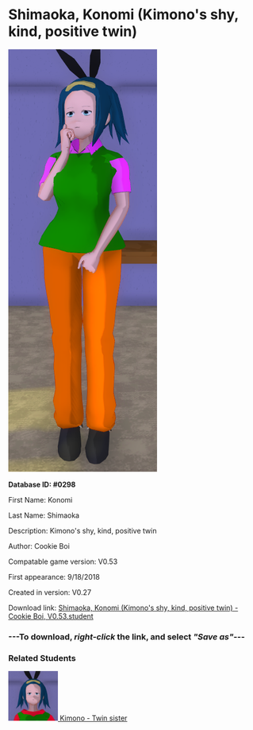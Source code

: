 # Shimaoka, Konomi (Kimono's shy, kind, positive twin)

<img src="../../Files/Images/Shimaoka, Konomi (Kimono's shy, kind, positive twin).png" title="Shimaoka, Konomi (Kimono's shy, kind, positive twin) - Cookie Boi, V0.53">

**Database ID: #0298**

First Name: Konomi

Last Name: Shimaoka

Description: Kimono's shy, kind, positive twin

Author: Cookie Boi

Compatable game version: V0.53

First appearance: 9/18/2018

Created in version: V0.27

Download link: <a href="https://raw.githubusercontent.com/Arbiter1223/Daigaku-Gurashi-Custom-Students/master/Files/Student%20Files/Shimaoka%2C%20Konomi%20(Kimono's%20shy%2C%20kind%2C%20positive%20twin)%20-%20Cookie%20Boi%2C%20V0.53.student">Shimaoka, Konomi (Kimono's shy, kind, positive twin) - Cookie Boi, V0.53.student</a>

### ---**To download, _right-click_ the link, and select _"Save as"_**---

### Related Students

<a href="Shimaoka, Kimono (Konomi's confident, heartless, negative twin).md"><img src="../../Files/Thumbs/Shimaoka, Kimono (Konomi's confident, heartless, negative twin).png" height="100" width="100" title="Shimaoka, Kimono (Konomi's confident, heartless, negative twin) - Cookie Boi, V0.53"></a><a href="Shimaoka, Kimono (Konomi's confident, heartless, negative twin).md"> Kimono - Twin sister</a>

